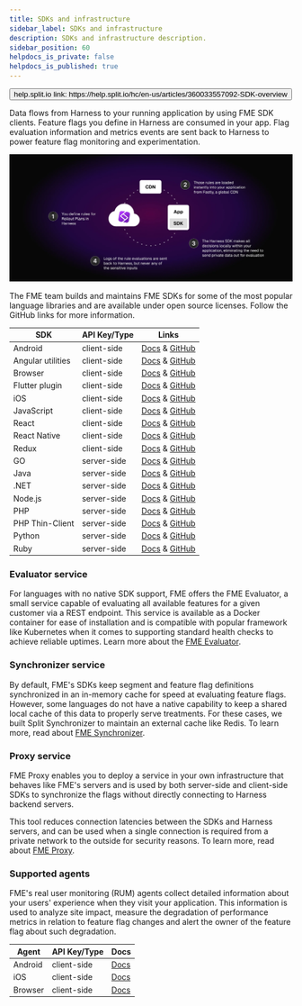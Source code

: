 ```yaml
---
title: SDKs and infrastructure
sidebar_label: SDKs and infrastructure
description: SDKs and infrastructure description.
sidebar_position: 60
helpdocs_is_private: false
helpdocs_is_published: true
---
```


<p>
  <button style={{borderRadius:'8px', border:'1px', fontFamily:'Courier New', fontWeight:'800', textAlign:'left'}}> help.split.io link: https://help.split.io/hc/en-us/articles/360033557092-SDK-overview </button>
</p>

Data flows from Harness to your running application by using FME SDK clients. Feature flags you define in Harness are consumed in your app. Flag evaluation information and metrics events are sent back to Harness to power feature flag monitoring and experimentation.

![](./static/data_flow.png)

The FME team builds and maintains FME SDKs for some of the most popular language libraries and are available under open source licenses. Follow the GitHub links for more information.

| **SDK** | **API Key/Type** | **Links** |
| --- | --- | --- | 
| Android | client-side | [Docs](https://help.split.io/hc/en-us/articles/360020343291-Android-SDK) & [GitHub](https://github.com/splitio/android-client) | 
| Angular utilities | client-side | [Docs](https://help.split.io/hc/en-us/articles/6495326064397-Angular-utilities) & [GitHub](https://github.com/splitio/angular-sdk-plugin) |
| Browser | client-side | [Docs](https://help.split.io/hc/en-us/articles/360058730852-Browser-SDK) & [GitHub](https://github.com/splitio/javascript-browser-client) |
| Flutter plugin | client-side | [Docs](https://help.split.io/hc/en-us/articles/8096158017165-Flutter-plugin) & [GitHub](https://github.com/splitio/flutter-sdk-plugin) |
| iOS | client-side | [Docs](https://help.split.io/hc/en-us/articles/360020401491-iOS-SDK) & [GitHub](https://github.com/splitio/ios-client) | 
| JavaScript | client-side | [Docs](https://help.split.io/hc/en-us/articles/360020448791-JavaScript-SDK) & [GitHub](https://github.com/splitio/javascript-client) | 
| React | client-side | [Docs](https://help.split.io/hc/en-us/articles/360038825091) & [GitHub](https://github.com/splitio/react-client) | 
| React Native | client-side | [Docs](https://help.split.io/hc/en-us/articles/4406066357901-React-Native-SDK) & [GitHub](https://github.com/splitio/react-native-client) |
| Redux | client-side | [Docs](https://help.split.io/hc/en-us/articles/360038851551) & [GitHub](https://github.com/splitio/redux-client) | 
| GO | server-side | [Docs](https://help.split.io/hc/en-us/articles/360020093652-Go-SDK) & [GitHub](https://github.com/splitio/go-client) | 
| Java | server-side | [Docs](https://help.split.io/hc/en-us/articles/360020405151-Java-SDK) & [GitHub](https://github.com/splitio/java-client) |
| .NET | server-side | [Docs](https://help.split.io/hc/en-us/articles/360020240172--NET-SDK) & [GitHub](https://github.com/splitio/.net-core-client) | 
| Node.js | server-side | [Docs](https://help.split.io/hc/en-us/articles/360020564931-Node-js-SDK) & [GitHub](https://github.com/splitio/javascript-client) | 
| PHP | server-side | [Docs](https://help.split.io/hc/en-us/articles/360020350372-PHP-SDK) & [GitHub](https://github.com/splitio/php-client) | 
| PHP Thin-Client | server-side | [Docs](https://help.split.io/hc/en-us/articles/18305128673933-PHP-Thin-Client-SDK) & [GitHub](https://github.com/splitio/php-thin-client) |
| Python | server-side | [Docs](https://help.split.io/hc/en-us/articles/360020359652-Python-SDK) & [GitHub](https://github.com/splitio/python-client) | 
| Ruby | server-side | [Docs](https://help.split.io/hc/en-us/articles/360020673251-Ruby-SDK) & [GitHub](https://github.com/splitio/ruby-client) | 

### Evaluator service

For languages with no native SDK support, FME offers the FME Evaluator, a small service capable of evaluating all available features for a given customer via a REST endpoint. This service is available as a Docker container for ease of installation and is compatible with popular framework like Kubernetes when it comes to supporting standard health checks to achieve reliable uptimes. Learn more about the [FME Evaluator](https://help.split.io/hc/en-us/articles/360020037072-Split-Evaluator).

### Synchronizer service

By default, FME's SDKs keep segment and feature flag definitions synchronized in an in-memory cache for speed at evaluating feature flags. However, some languages do not have a native capability to keep a shared local cache of this data to properly serve treatments. For these cases, we built Split Synchronizer to maintain an external cache like Redis. To learn more, read about [FME Synchronizer](https://help.split.io/hc/en-us/articles/360019686092-Split-Synchronizer).

### Proxy service

FME Proxy enables you to deploy a service in your own infrastructure that behaves like FME's servers and is used by both server-side and client-side SDKs to synchronize the flags without directly connecting to Harness backend servers.

This tool reduces connection latencies between the SDKs and Harness servers, and can be used when a single connection is required from a private network to the outside for security reasons. To learn more, read about [FME Proxy](https://help.split.io/hc/en-us/articles/4415960499213-Split-Proxy).

### Supported agents

FME's real user monitoring (RUM) agents collect detailed information about your users' experience when they visit your application. This information is used to analyze site impact, measure the degradation of performance metrics in relation to feature flag changes and alert the owner of the feature flag about such degradation.

| **Agent** | **API Key/Type** | **Docs** |
| --- | --- | --- | 
| Android | client-side | [Docs](https://help.split.io/hc/en-us/articles/18530305949837-Android-RUM-Agent) |
| iOS | client-side | [Docs](https://help.split.io/hc/en-us/articles/22545155055373-iOS-RUM-Agent) |
| Browser | client-side | [Docs](https://help.split.io/hc/en-us/articles/360030898431-Browser-RUM-Agent) | 